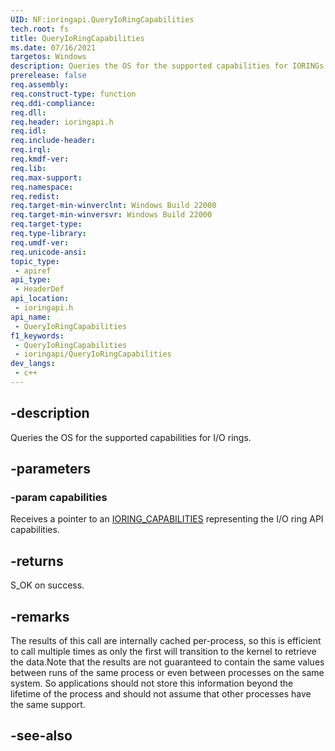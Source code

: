 ```yaml
---
UID: NF:ioringapi.QueryIoRingCapabilities
tech.root: fs
title: QueryIoRingCapabilities
ms.date: 07/16/2021
targetos: Windows
description: Queries the OS for the supported capabilities for IORINGs.
prerelease: false
req.assembly: 
req.construct-type: function
req.ddi-compliance: 
req.dll: 
req.header: ioringapi.h
req.idl: 
req.include-header: 
req.irql: 
req.kmdf-ver: 
req.lib: 
req.max-support: 
req.namespace: 
req.redist: 
req.target-min-winverclnt: Windows Build 22000 
req.target-min-winversvr: Windows Build 22000
req.target-type: 
req.type-library: 
req.umdf-ver: 
req.unicode-ansi: 
topic_type:
 - apiref
api_type:
 - HeaderDef
api_location:
 - ioringapi.h
api_name:
 - QueryIoRingCapabilities
f1_keywords:
 - QueryIoRingCapabilities
 - ioringapi/QueryIoRingCapabilities
dev_langs:
 - c++
---
```


## -description

Queries the OS for the supported capabilities for I/O rings.

## -parameters

### -param capabilities

Receives a pointer to an [IORING_CAPABILITIES](ns-ioringapi-ioring_capabilities.md) representing the I/O ring API capabilities. 

## -returns

S_OK on success.

## -remarks

The results of this call are internally cached per-process, so this is efficient to call multiple times as only the first will transition to the kernel to retrieve the data.Note that the results are not guaranteed to contain the same values between runs of the same process or even between processes on the same system.  So applications should not store this information beyond the lifetime of the process and should not assume that other processes have the same support.

## -see-also

